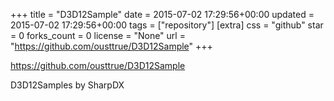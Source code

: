 +++
title = "D3D12Sample"
date = 2015-07-02 17:29:56+00:00
updated = 2015-07-02 17:29:56+00:00
tags = ["repository"]
[extra]
css = "github"
star = 0
forks_count = 0
license = "None"
url = "https://github.com/ousttrue/D3D12Sample"
+++

<https://github.com/ousttrue/D3D12Sample>

D3D12Samples by SharpDX
